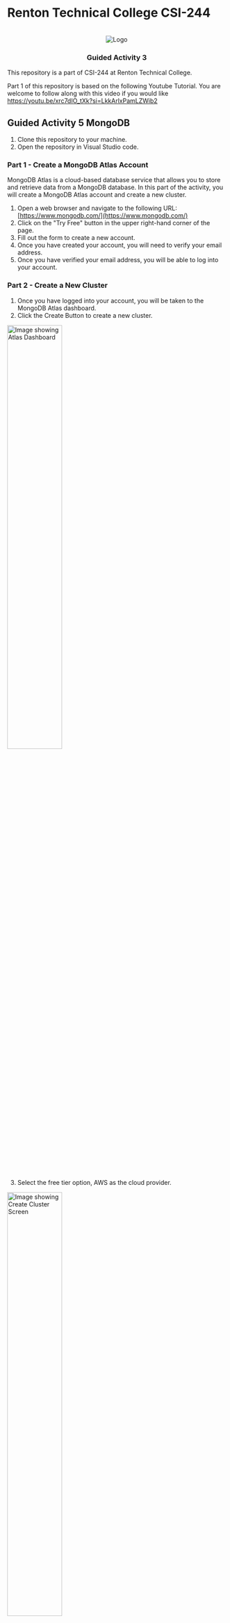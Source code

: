 # Renton Technical College CSI-244
<br />    

<div align="center">  
    <img src="logo.jpg" alt="Logo">
    <h3 align="center">Guided Activity 3</h3>
</div>

This repository is a part of CSI-244 at Renton Technical College.

Part 1 of this repository is based on the following Youtube Tutorial.
You are welcome to follow along with this video if you would like
https://youtu.be/xrc7dIO_tXk?si=LkkArlxPamLZWib2

## Guided Activity 5 MongoDB
1. Clone this repository to your machine.
2. Open the repository in Visual Studio code.

### Part 1 - Create a MongoDB Atlas Account
MongoDB Atlas is a cloud-based database service that allows you to store and retrieve data from a MongoDB database. In this part of the activity, you will create a MongoDB Atlas account and create a new cluster.

1. Open a web browser and navigate to the following URL:
    [https://www.mongodb.com/](https://www.mongodb.com/)
2. Click on the "Try Free" button in the upper right-hand corner of the page.
3. Fill out the form to create a new account.
4. Once you have created your account, you will need to verify your email address.
5. Once you have verified your email address, you will be able to log into your account.

### Part 2 - Create a New Cluster
1. Once you have logged into your account, you will be taken to the MongoDB Atlas dashboard.
2. Click the Create Button to create a new cluster.

<img src="Images/1.png" alt="Image showing Atlas Dashboard" width="50%" />

3. Select the free tier option, AWS as the cloud provider.

<img src="Images/2.png" alt="Image showing Create Cluster Screen" width="50%" />

4. Select the region closest to you and click the Create Cluster button.

<img src="Images/3.png" alt="Image showing Create Cluster Screen" width="50%" />

5. Choose a username and password for your database and click the Create User button.

<img src="Images/4.png" alt="Image showing Create User Screen" width="50%" />

6. Choose the option to connect from my local environment and click the add my current IP address button.
7. Click the finish and close button.
8. You should now see your deployed cluster in the Overview tab.
9. If you lose this tab and need to get back to it, you can click Home, Projects, and then the name of your project. The default is "Project0".

<img src="Images/5.png" alt="Image showing Cluster Overview" width="50%" />

10. Click Load Sample Data to load some sample data into your cluster.
11. We are now ready to connect to our cluster and run some queries.

### Part 2 - Connect to your Cluster from Visual Studio Code Extension

1. Open Visual Studio Code and open the folder for this repository.
2. Click on the Extensions icon in the left hand menu.
3. Search for and install the MongoDB for VS Code extension.

<img src="Images/6.png" alt="Image showing MongoDB for VS Code Extension" width="50%" />

4. Once the extension is installed you will see a new leaf icon in the left hand menu for MongoDB.
5. Click on the MongoDB icon and then click on Add Connection, and then Connection String.
6. You will need to get your connection string from the MongoDB Atlas website.
7. Go back to the MongoDB Atlas website and click on the connect button for your cluster.

<img src="Images/7.png" alt="Image showing Connect Button" width="50%" />

8. Click the option to connect via Visual Studio Code.
9. The connection string will be displayed. Click the copy button to copy the connection string to your clipboard.
10. You need to replace the password in the connection string with the password you created for your database.
11. Go back to Visual Studio Code and paste the connection string into the connection string box.
12. Once you have pasted the connection string into the box, click the Connect button.
13. You should now be connected to your MongoDB Atlas cluster with the sample data loaded.

<img src="Images/8.png" alt="Image showing air_bnb sample data" width="50%" />

14. Click on the cluster and then the sample_airbnb database to see the collections in the database.
15. There is a listingAndReviews collection that we will be using for the next part of the activity.
16. Ckick on the listingAndReviews collection to see the data in the collection.
17. Click on the Documents and then the first document to see the data in the document.
18. Notice how similar the data is to a JSON object.

### Part 3 - Create a Node.js Application to Connect to MongoDB

1. Open a terminal in Visual Studio Code and navigate to the folder for this repository.
2. Run the following command to create a new Node.js application with server.js as the entry point.
    ```powershell
    mkdir server
    cd server
    npm init
    new-item server.js
    ```
3. Run the following command to install the MongoDB driver for Node.js and nodemon.
    ```powershell
    npm install mongodb
    npm install nodemon --save-dev
    ```
4. Create a new file in the root of the project called server.js.
5. When connecting to any database from an application your connection string should be stored in an environment variable. This is to prevent your connection string from being exposed in your code. We will use the dotenv package to store our connection string in an environment variable.
6. Run the following command to install the dotenv package.
    ```powershell
    npm install dotenv
    ```
7. Create a new file in the root of the project called .env.
    ```powershell
    new-item .env
    ```
8. Add the following line to the .env file and replace the connection string with your connection string. DO NOT PUT QUOTES AROUND THE CONNECTION STRING.
    ```powershell
    CONNECTION_STRING=your-connection-string
    ```
9. Edit package.json to add a start script that will run the server.js file.
    ```json
    "scripts": {
        "start": "node server.js",
        "dev": "nodemon server.js"
    },
    ```
10. Add the following code to the server.js file.
    ```javascript
      const { MongoClient } = require("mongodb");
      require("dotenv").config();
      //get the connection string from the .env file
      const CONNECTION_STRING = process.env.CONNECTION_STRING;
      // create a new MongoClient
      const client = new MongoClient(CONNECTION_STRING);
      // connect to the database
      try {
        client.connect();
        console.log("Connected to the database");
      } 
      catch (e) {
        console.error(e);
      }
    ```
10. Run the following command to start the server.
    ```powershell
    npm run dev
    ```
11. You should see the message "Connected to the database" in the terminal.
12. Lets run some querys on the air bnb sample data
    ```javascript
    // lets access the sample_airbnb database
    const db = client.db("sample_airbnb");
    const collection = db.collection("listingsAndReviews");

    // lets find all the listings that have a review score of 100
    const query = { "review_scores.review_scores_rating": 100 };
    const cursor = collection.find(query);
    // print the results
    cursor.forEach(
      function(doc) {
        console.log(doc.name);
      },
      function(err) {
        client.close();
      }
    );
    ```
13. You should see the names of the listings that have a review score of 100 in the terminal.
14. Lets also filter by the property type
    ```javascript
    // lets find all the listings that have a review score of 100 and are a house
    const query2 = { "review_scores.review_scores_rating": 100, "property_type": "House" };
    const cursor2 = collection.find(query2);
    // print the results
    cursor2.forEach(
      function(doc) {
        console.log(doc.name);
      },
      function(err) {
        client.close();
      }
    );
    ```
15. You should see the names of the listings that have a review score of 100 and are a house in the terminal.
16. You can now run any query you want on the sample data.
17. Explore the sample data and try running some different queries.
18. Create a query that finds all the listings that have a review score of 100 and are in Sydney.
19. Instead of outputting the names of the listings, output the url where the listing is located.
18. Create a new commit with the message Guided Activity 5 Complete and push the changes to GitHub.



If you have any questions about this assignment please reach out to myself or our TA for this course.
